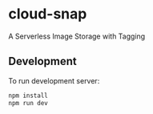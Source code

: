 # cloud-snap
A Serverless Image Storage with Tagging
## Development
To run development server:
```bash
npm install
npm run dev
```
